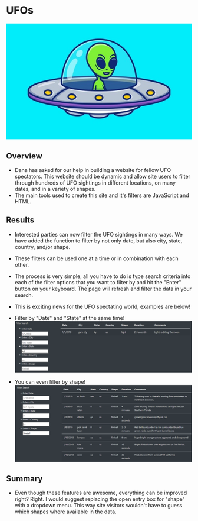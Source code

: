 # UFOs
![](static/images/alienufo.jpg)

## Overview
- Dana has asked for our help in building a website for fellow UFO spectators. This website should be dynamic and allow site users to filter through hundreds of UFO sightings in different locations, on many dates, and in a variety of shapes.
- The main tools used to create this site and it's filters are JavaScript and HTML.

## Results

- Interested parties can now filter the UFO sightings in many ways. We have added the function to filter by not only date, but also city, state, country, and/or shape.  
- These filters can be used one at a time or in combination with each other.
- The process is very simple, all you have to do is type search criteria into each of the filter options that you want to filter by and hit the "Enter" button on your keyboard. The page will refresh and filter the data in your search.
- This is exciting news for the UFO spectating world, examples are below!

- Filter by "Date" and "State" at the same time!
![](static/images/kyFilter.PNG)

- You can even filter by shape!
![](static/images/fireballFilter.PNG)

## Summary
- Even though these features are awesome, everything can be improved right? Right. I would suggest replacing the open entry box for "shape" with a dropdown menu. This way site visitors wouldn't have to guess which shapes where available in the data. 
